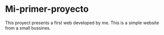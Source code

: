 # Mi-primer-proyecto
This proyect presents a first web developed by me. This is a simple website from a small bussines.
